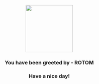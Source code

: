 <p align="center">
            <img src="https://raw.githubusercontent.com/PokeAPI/sprites/master/sprites/pokemon/479.png" width="150" height="150">
          </p>
          <h3 align="center">You have been greeted by - <b>ROTOM</b></h3>
          <h3 align="center">Have a nice day!</h3>
